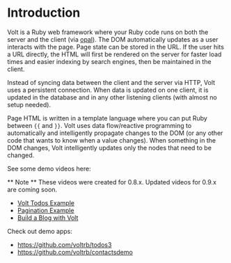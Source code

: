 # Introduction

Volt is a Ruby web framework where your Ruby code runs on both the server and the client (via [opal](https://github.com/opal/opal)).  The DOM automatically updates as a user interacts with the page. Page state can be stored in the URL. If the user hits a URL directly, the HTML will first be rendered on the server for faster load times and easier indexing by search engines, then be maintained in the client.

Instead of syncing data between the client and the server via HTTP, Volt uses a persistent connection. When data is updated on one client, it is updated in the database and in any other listening clients (with almost no setup needed).

Page HTML is written in a template language where you can put Ruby between ```{{``` and ```}}```.  Volt uses data flow/reactive programming to automatically and intelligently propagate changes to the DOM (or any other code that wants to know when a value changes).  When something in the DOM changes, Volt intelligently updates only the nodes that need to be changed.

See some demo videos here:

** Note ** These videos were created for 0.8.x.  Updated videos for 0.9.x are coming soon.
- [Volt Todos Example](https://www.youtube.com/watch?v=Tg-EtRnMz7o)
- [Pagination Example](https://www.youtube.com/watch?v=1uanfzMLP9g)
- [Build a Blog with Volt](https://www.youtube.com/watch?v=c478sMlhx1o)

Check out demo apps:
 - https://github.com/voltrb/todos3
 - https://github.com/voltrb/contactsdemo

